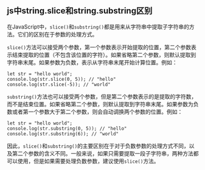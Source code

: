 ## js中string.slice和string.substring区别
在JavaScript中，`slice()`和`substring()`都是用来从字符串中提取子字符串的方法。它们的区别在于参数的处理方式。

`slice()`方法可以接受两个参数，第一个参数表示开始提取的位置，第二个参数表示结束提取的位置（不包含该位置的字符）。如果省略第二个参数，则默认提取到字符串末尾。如果参数为负数，表示从字符串末尾开始计算位置。例如：

```
let str = "hello world";
console.log(str.slice(0, 5)); // "hello"
console.log(str.slice(-5)); // "world"
```

`substring()`方法也可以接受两个参数，但是第二个参数表示的是提取的字符数，而不是结束位置。如果省略第二个参数，则默认提取到字符串末尾。如果参数为负数或者第一个参数大于第二个参数，则会自动调换两个参数的位置。例如：

```
let str = "hello world";
console.log(str.substring(0, 5)); // "hello"
console.log(str.substring(6)); // "world"
```

因此，`slice()`和`substring()`的主要区别在于对于负数参数的处理方式不同，以及第二个参数的含义不同。一般来说，如果只需要提取一段子字符串，两种方法都可以使用，但是如果需要处理负数参数，建议使用`slice()`方法。
